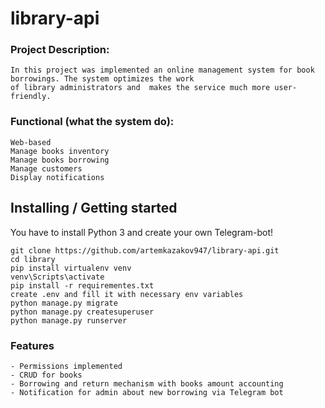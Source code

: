  # library-api

### Project Description:
    In this project was implemented an online management system for book borrowings. The system optimizes the work 
    of library administrators and  makes the service much more user-friendly.
    
### Functional (what the system do):
    Web-based
    Manage books inventory
    Manage books borrowing
    Manage customers
    Display notifications

## Installing / Getting started

You have to install Python 3 and create your own Telegram-bot!


```shell
git clone https://github.com/artemkazakov947/library-api.git
cd library
pip install virtualenv venv
venv\Scripts\activate
pip install -r requirementes.txt
create .env and fill it with necessary env variables
python manage.py migrate
python manage.py createsuperuser
python manage.py runserver 
```

### Features
    - Permissions implemented
    - CRUD for books
    - Borrowing and return mechanism with books amount accounting
    - Notification for admin about new borrowing via Telegram bot

    
    